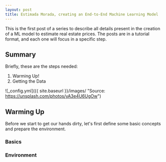 ```yaml
---
layout: post
title: Estimada Morada, creating an End-to-End Machine Learning Model
---
```


This is the first post of a series to describe all details present in the creation of a ML model to estimate real estate prices. The posts are in a tutorial format, and each one will focus in a specific step.

## Summary

Briefly, these are the steps needed:

1. Warming Up!
2. Getting the Data

![_config.yml]({{ site.baseurl }}/images/ "Source: https://unsplash.com/photos/yA3e4U6UgOw")

## Warming Up

Before we start to get our hands dirty, let's first define some basic concepts and prepare  the environment.

### Basics

### Environment